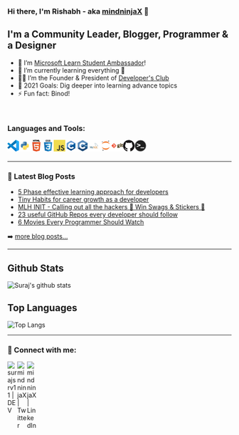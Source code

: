 ### Hi there, I'm Rishabh - aka [mindninjaX](https://bit.ly/rishabh-singh) 👋

## I'm a Community Leader, Blogger, Programmer & a Designer

- 🔭 I’m [Microsoft Learn Student Ambassador](https://studentambassadors.microsoft.com/en-US/profile/62034)!
- 🌱 I’m currently learning everything 🤣
- 👨‍💻 I’m the Founder & President of [Developer's Club](https://bit.ly/student-developers-club)
- 🥅 2021 Goals: Dig deeper into learning advance topics
- ⚡ Fun fact: Binod!


<br />

### Languages and Tools:

<img align="left" alt="Visual Studio Code" width="26px" src="https://raw.githubusercontent.com/github/explore/80688e429a7d4ef2fca1e82350fe8e3517d3494d/topics/visual-studio-code/visual-studio-code.png" />
<img align="left" alt="Sass" width="26px" src="https://raw.githubusercontent.com/github/explore/80688e429a7d4ef2fca1e82350fe8e3517d3494d/topics/python/python.png" />
<img align="left" alt="HTML5" width="26px" src="https://raw.githubusercontent.com/github/explore/80688e429a7d4ef2fca1e82350fe8e3517d3494d/topics/html/html.png" />
<img align="left" alt="CSS3" width="26px" src="https://raw.githubusercontent.com/github/explore/80688e429a7d4ef2fca1e82350fe8e3517d3494d/topics/css/css.png" />
<img align="left" alt="JavaScript" width="26px" src="https://raw.githubusercontent.com/github/explore/80688e429a7d4ef2fca1e82350fe8e3517d3494d/topics/javascript/javascript.png" />
<img align="left" alt="JavaScript" width="26px" src="https://raw.githubusercontent.com/github/explore/80688e429a7d4ef2fca1e82350fe8e3517d3494d/topics/c/c.png" />
<img align="left" alt="React" width="26px" src="https://raw.githubusercontent.com/github/explore/80688e429a7d4ef2fca1e82350fe8e3517d3494d/topics/cpp/cpp.png" />
<img align="left" alt="MySQL" width="26px" src="https://raw.githubusercontent.com/github/explore/80688e429a7d4ef2fca1e82350fe8e3517d3494d/topics/mysql/mysql.png" />
<img align="left" alt="MySQL" width="26px" src="https://raw.githubusercontent.com/github/explore/80688e429a7d4ef2fca1e82350fe8e3517d3494d/topics/jupyter-notebook/jupyter-notebook.png" />
<img align="left" alt="Git" width="26px" src="https://raw.githubusercontent.com/github/explore/80688e429a7d4ef2fca1e82350fe8e3517d3494d/topics/git/git.png" />
<img align="left" alt="GitHub" width="26px" src="https://raw.githubusercontent.com/github/explore/78df643247d429f6cc873026c0622819ad797942/topics/github/github.png" />
<img align="left" alt="Terminal" width="26px" src="https://raw.githubusercontent.com/github/explore/80688e429a7d4ef2fca1e82350fe8e3517d3494d/topics/terminal/terminal.png" />

<br />
<br />

---

### 📕 Latest Blog Posts

<!-- BLOG-POST-LIST:START -->
- [5 Phase effective learning approach for developers](https://dev.to/basecampxd/5-phase-effective-learning-approach-for-developers-475d)
- [Tiny Habits for career growth as a developer](https://dev.to/basecampxd/tiny-habits-for-career-growth-as-a-developer-3g62)
- [MLH INIT - Calling out all the hackers 🤩 Win Swags &amp; Stickers 🎁](https://dev.to/mindninjax/mlh-init-calling-out-all-the-hackers-win-swags-stickers-4m3e)
- [23 useful GitHub Repos every developer should follow](https://dev.to/basecampxd/23-useful-github-repos-every-developer-should-follow-4p13)
- [6 Movies Every Programmer Should Watch](https://dev.to/basecampxd/6-movies-every-programmer-should-watch-pj7)
<!-- BLOG-POST-LIST:END -->

➡️ [more blog posts...](https://dev.to/feed/mindninjax)

---
## Github Stats

![Suraj's github stats](https://github-readme-stats.vercel.app/api?username=mindninjaX&show_icons=true&theme=radical)

## Top Languages

![Top Langs](https://github-readme-stats.vercel.app/api/top-langs/?username=mindninjaX&layout=compact&theme=radical)


---

### 🔗 Connect with me:

[<img align="left" alt="surajsrv11 | DEV" width="22px" src="https://cdn.worldvectorlogo.com/logos/devto.svg" />](https://dev.to/mindninjaX)
[<img align="left" alt="mindninjaX | Twitter" width="22px" src="https://cdn.jsdelivr.net/npm/simple-icons@v3/icons/twitter.svg" />](https://twitter.com/mindninjaX)
[<img align="left" alt="mindninjaX | LinkedIn" width="22px" src="https://cdn.jsdelivr.net/npm/simple-icons@v3/icons/linkedin.svg" />](https://www.linkedin.com/in/mindninjax/)
